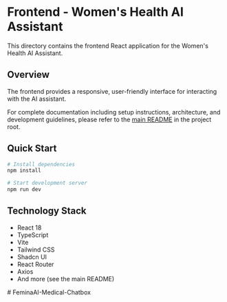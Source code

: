 # Frontend - Women's Health AI Assistant

This directory contains the frontend React application for the Women's Health AI Assistant.

## Overview

The frontend provides a responsive, user-friendly interface for interacting with the AI assistant.

For complete documentation including setup instructions, architecture, and development guidelines, please refer to the [main README](../README.md) in the project root.

## Quick Start

```bash
# Install dependencies
npm install

# Start development server
npm run dev
```

## Technology Stack

- React 18
- TypeScript
- Vite
- Tailwind CSS
- Shadcn UI
- React Router
- Axios
- And more (see the main README)

#   F e m i n a A I - M e d i c a l - C h a t b o x  
 